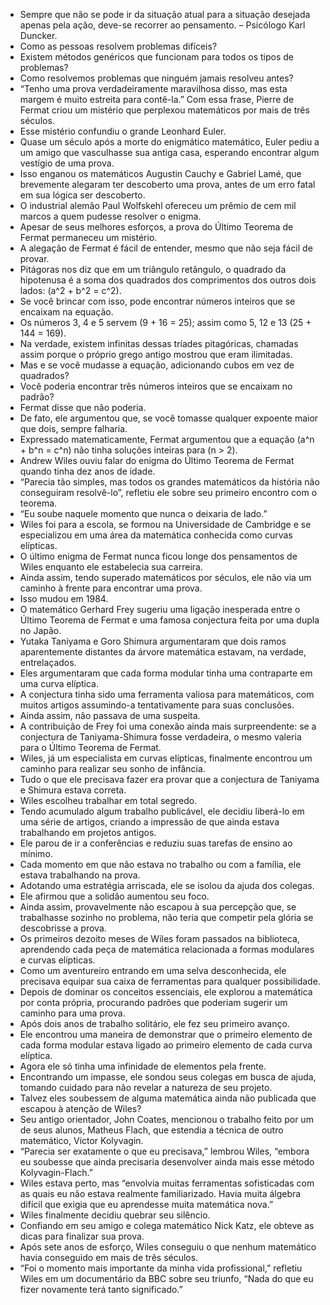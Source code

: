 
- Sempre que não se pode ir da situação atual para a situação desejada apenas pela ação, deve-se recorrer ao pensamento. – Psicólogo Karl Duncker.
- Como as pessoas resolvem problemas difíceis?
- Existem métodos genéricos que funcionam para todos os tipos de problemas?
- Como resolvemos problemas que ninguém jamais resolveu antes?
- “Tenho uma prova verdadeiramente maravilhosa disso, mas esta margem é muito estreita para contê-la.” Com essa frase, Pierre de Fermat criou um mistério que perplexou matemáticos por mais de três séculos.
- Esse mistério confundiu o grande Leonhard Euler.
- Quase um século após a morte do enigmático matemático, Euler pediu a um amigo que vasculhasse sua antiga casa, esperando encontrar algum vestígio de uma prova.
- Isso enganou os matemáticos Augustin Cauchy e Gabriel Lamé, que brevemente alegaram ter descoberto uma prova, antes de um erro fatal em sua lógica ser descoberto.
- O industrial alemão Paul Wolfskehl ofereceu um prêmio de cem mil marcos a quem pudesse resolver o enigma.
- Apesar de seus melhores esforços, a prova do Último Teorema de Fermat permaneceu um mistério.
- A alegação de Fermat é fácil de entender, mesmo que não seja fácil de provar.
- Pitágoras nos diz que em um triângulo retângulo, o quadrado da hipotenusa é a soma dos quadrados dos comprimentos dos outros dois lados: \(a^2 + b^2 = c^2\).
- Se você brincar com isso, pode encontrar números inteiros que se encaixam na equação.
- Os números 3, 4 e 5 servem (9 + 16 = 25); assim como 5, 12 e 13 (25 + 144 = 169).
- Na verdade, existem infinitas dessas tríades pitagóricas, chamadas assim porque o próprio grego antigo mostrou que eram ilimitadas.
- Mas e se você mudasse a equação, adicionando cubos em vez de quadrados?
- Você poderia encontrar três números inteiros que se encaixam no padrão?
- Fermat disse que não poderia.
- De fato, ele argumentou que, se você tomasse qualquer expoente maior que dois, sempre falharia.
- Expressado matematicamente, Fermat argumentou que a equação \(a^n + b^n = c^n\) não tinha soluções inteiras para \(n > 2\).
- Andrew Wiles ouviu falar do enigma do Último Teorema de Fermat quando tinha dez anos de idade.
- “Parecia tão simples, mas todos os grandes matemáticos da história não conseguiram resolvê-lo”, refletiu ele sobre seu primeiro encontro com o teorema.
- “Eu soube naquele momento que nunca o deixaria de lado.”
- Wiles foi para a escola, se formou na Universidade de Cambridge e se especializou em uma área da matemática conhecida como curvas elípticas.
- O último enigma de Fermat nunca ficou longe dos pensamentos de Wiles enquanto ele estabelecia sua carreira.
- Ainda assim, tendo superado matemáticos por séculos, ele não via um caminho à frente para encontrar uma prova.
- Isso mudou em 1984.
- O matemático Gerhard Frey sugeriu uma ligação inesperada entre o Último Teorema de Fermat e uma famosa conjectura feita por uma dupla no Japão.
- Yutaka Taniyama e Goro Shimura argumentaram que dois ramos aparentemente distantes da árvore matemática estavam, na verdade, entrelaçados.
- Eles argumentaram que cada forma modular tinha uma contraparte em uma curva elíptica.
- A conjectura tinha sido uma ferramenta valiosa para matemáticos, com muitos artigos assumindo-a tentativamente para suas conclusões.
- Ainda assim, não passava de uma suspeita.
- A contribuição de Frey foi uma conexão ainda mais surpreendente: se a conjectura de Taniyama-Shimura fosse verdadeira, o mesmo valeria para o Último Teorema de Fermat.
- Wiles, já um especialista em curvas elípticas, finalmente encontrou um caminho para realizar seu sonho de infância.
- Tudo o que ele precisava fazer era provar que a conjectura de Taniyama e Shimura estava correta.
- Wiles escolheu trabalhar em total segredo.
- Tendo acumulado algum trabalho publicável, ele decidiu liberá-lo em uma série de artigos, criando a impressão de que ainda estava trabalhando em projetos antigos.
- Ele parou de ir a conferências e reduziu suas tarefas de ensino ao mínimo.
- Cada momento em que não estava no trabalho ou com a família, ele estava trabalhando na prova.
- Adotando uma estratégia arriscada, ele se isolou da ajuda dos colegas.
- Ele afirmou que a solidão aumentou seu foco.
- Ainda assim, provavelmente não escapou à sua percepção que, se trabalhasse sozinho no problema, não teria que competir pela glória se descobrisse a prova.
- Os primeiros dezoito meses de Wiles foram passados na biblioteca, aprendendo cada peça de matemática relacionada a formas modulares e curvas elípticas.
- Como um aventureiro entrando em uma selva desconhecida, ele precisava equipar sua caixa de ferramentas para qualquer possibilidade.
- Depois de dominar os conceitos essenciais, ele explorou a matemática por conta própria, procurando padrões que poderiam sugerir um caminho para uma prova.
- Após dois anos de trabalho solitário, ele fez seu primeiro avanço.
- Ele encontrou uma maneira de demonstrar que o primeiro elemento de cada forma modular estava ligado ao primeiro elemento de cada curva elíptica.
- Agora ele só tinha uma infinidade de elementos pela frente.
- Encontrando um impasse, ele sondou seus colegas em busca de ajuda, tomando cuidado para não revelar a natureza de seu projeto.
- Talvez eles soubessem de alguma matemática ainda não publicada que escapou à atenção de Wiles?
- Seu antigo orientador, John Coates, mencionou o trabalho feito por um de seus alunos, Matheus Flach, que estendia a técnica de outro matemático, Victor Kolyvagin.
- “Parecia ser exatamente o que eu precisava,” lembrou Wiles, “embora eu soubesse que ainda precisaria desenvolver ainda mais esse método Kolyvagin-Flach.”
- Wiles estava perto, mas “envolvia muitas ferramentas sofisticadas com as quais eu não estava realmente familiarizado. Havia muita álgebra difícil que exigia que eu aprendesse muita matemática nova.”
- Wiles finalmente decidiu quebrar seu silêncio.
- Confiando em seu amigo e colega matemático Nick Katz, ele obteve as dicas para finalizar sua prova.
- Após sete anos de esforço, Wiles conseguiu o que nenhum matemático havia conseguido em mais de três séculos.
- “Foi o momento mais importante da minha vida profissional,” refletiu Wiles em um documentário da BBC sobre seu triunfo, “Nada do que eu fizer novamente terá tanto significado.”